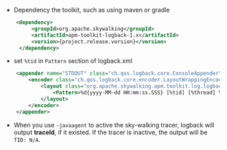 * Dependency the toolkit, such as using maven or gradle

```xml
    <dependency>
         <groupId>org.apache.skywalking</groupId>
         <artifactId>apm-toolkit-logback-1.x</artifactId>
         <version>{project.release.version}</version>
     </dependency>
```

* set `%tid` in `Pattern` section of logback.xml

```xml
    <appender name="STDOUT" class="ch.qos.logback.core.ConsoleAppender">
        <encoder class="ch.qos.logback.core.encoder.LayoutWrappingEncoder">
            <layout class="org.apache.skywalking.apm.toolkit.log.logback.v1.x.TraceIdPatternLogbackLayout">
                <Pattern>%d{yyyy-MM-dd HH:mm:ss.SSS} [%tid] [%thread] %-5level %logger{36} -%msg%n</Pattern>
            </layout>
        </encoder>
    </appender>
```

* When you use `-javaagent` to active the sky-walking tracer, logback will output **traceId**, if it existed. If the
  tracer is inactive, the output will be `TID: N/A`.
